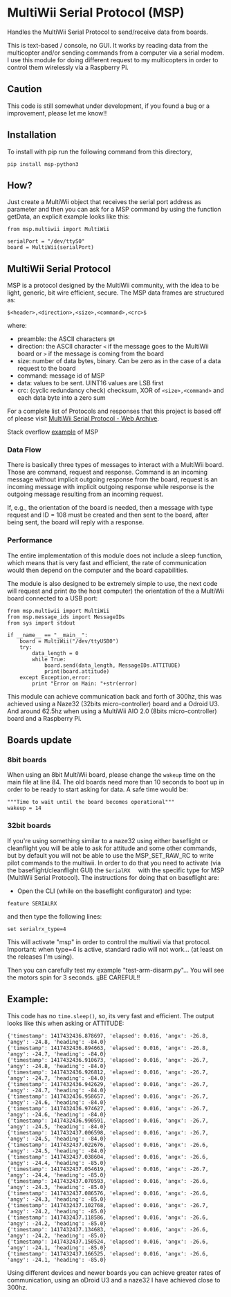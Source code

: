 # MultiWii Serial Protocol (MSP) 


Handles the MultiWii Serial Protocol to send/receive data from boards.

This is text-based / console, no GUI. It works by reading data from the multicopter and/or sending commands from a 
computer via a serial modem. I use this module for doing different request to my multicopters in order to control 
them wirelessly via a Raspberry Pi.

## Caution

This code is still somewhat under development, if you found a bug or a improvement, please let me know!!

## Installation 

To install with pip run the following command from this directory,

```
pip install msp-python3
```

## How?

Just create a MultiWii object that receives the serial port address as parameter and then you can ask for a MSP 
command by using the function getData, an explicit example looks like this:

```
from msp.multiwii import MultiWii

serialPort = "/dev/ttyS0"
board = MultiWii(serialPort)
```

## MultiWii Serial Protocol

MSP is a protocol designed by the MultiWii community, with the idea to be light, generic, bit wire efficient, secure. 
The MSP data frames are structured as:

```
$<header>,<direction>,<size>,<command>,<crc>$
```

where:

* preamble: the ASCII characters `$M`
* direction: the ASCII character `<` if the message goes to the MultiWii board or `>` if the message is coming from the 
board
* size: number of data bytes, binary. Can be zero as in the case of a data request to the board
* command: message id of MSP
* data: values to be sent. UINT16 values are LSB first
* crc: (cyclic redundancy check) checksum, XOR of `<size>,<command>` and each data byte into a zero sum

For a complete list of Protocols and responses that this project is based off of please visit 
[MultiWii Serial Protocol - Web Archive](https://web.archive.org/web/20190812122529/http://www.multiwii.com/wiki/index.php?title=Multiwii_Serial_Protocol).

Stack overflow [example](https://stackoverflow.com/questions/42877001/how-do-i-read-gyro-information-from-cleanflight-using-msp) of MSP 
 
### Data Flow

There is basically three types of messages to interact with a MultiWii board. Those are command, request and response. 
Command is an incoming message without implicit outgoing response from the board, request is an incoming message with 
implicit outgoing response while response is the outgoing message resulting from an incoming request.

If, e.g., the orientation of the board is needed, then a message with type request and ID = 108 must be created and then
 sent to the board, after being sent, the board will reply with a response.

### Performance

The entire implementation of this module does not include a sleep function, which means that is very fast and efficient,
 the rate of communication would then depend on the computer and the board capabilities.

The module is also designed to be extremely simple to use, the next code will request and print (to the host computer) 
the orientation of the a MultiWii board connected to a USB port:

```
from msp.multiwii import MultiWii
from msp.message_ids import MessageIDs
from sys import stdout

if __name__ == "__main__":
    board = MultiWii("/dev/ttyUSB0")
    try:
        data_length = 0
        while True:
            board.send(data_length, MessageIDs.ATTITUDE)
            print(board.attitude) 
    except Exception,error:
        print "Error on Main: "+str(error)
```

This module can achieve communication back and forth of 300hz, this was achieved using a Naze32 
(32bits micro-controller) board and a Odroid U3. And around 62.5hz when using a MultiWii AIO 2.0 
(8bits micro-controller) board and a Raspberry Pi.

## Boards update

### 8bit boards

When using an 8bit MultiWii board, please change the `wakeup` time on the main file at line 84. The old boards need 
more than 10 seconds to boot up in order to be ready to start asking for data. A safe time would be:

```
"""Time to wait until the board becomes operational"""
wakeup = 14
```

### 32bit boards

If you're using something similar to a naze32 using either baseflight or cleanflight you will be able to ask for 
attitude and some other commands, but by default you will not be able to use the MSP_SET_RAW_RC to write pilot commands 
to the multiwii. In order to do that you need to activate (via the baseflight/cleanflight GUI) the ```SerialRX	``` with
 the specific type for MSP (MultiWii Serial Protocol). The instructions for doing that on baseflight are:

- Open the CLI (while on the baseflight configurator) and type:

```
feature SERIALRX
```

and then type the following lines:

```
set serialrx_type=4
```

This will activate "msp" in order to control the multiwii via that protocol. Important: when type=4 is active, standard 
radio will not work... (at least on the releases I'm using).

Then you can carefully test my example "test-arm-disarm.py"... You will see the motors spin for 3 seconds. 
¡¡BE CAREFUL!!

## Example:

This code has no ```time.sleep()```, so, its very fast and efficient. The output looks like this when asking or 
ATTITUDE:

```
{'timestamp': 1417432436.878697, 'elapsed': 0.016, 'angx': -26.8, 'angy': -24.8, 'heading': -84.0}
{'timestamp': 1417432436.894663, 'elapsed': 0.016, 'angx': -26.8, 'angy': -24.7, 'heading': -84.0}
{'timestamp': 1417432436.910673, 'elapsed': 0.016, 'angx': -26.7, 'angy': -24.8, 'heading': -84.0}
{'timestamp': 1417432436.926812, 'elapsed': 0.016, 'angx': -26.7, 'angy': -24.7, 'heading': -84.0}
{'timestamp': 1417432436.942629, 'elapsed': 0.016, 'angx': -26.7, 'angy': -24.7, 'heading': -84.0}
{'timestamp': 1417432436.958657, 'elapsed': 0.016, 'angx': -26.7, 'angy': -24.6, 'heading': -84.0}
{'timestamp': 1417432436.974627, 'elapsed': 0.016, 'angx': -26.7, 'angy': -24.6, 'heading': -84.0}
{'timestamp': 1417432436.990591, 'elapsed': 0.016, 'angx': -26.7, 'angy': -24.5, 'heading': -84.0}
{'timestamp': 1417432437.006598, 'elapsed': 0.016, 'angx': -26.7, 'angy': -24.5, 'heading': -84.0}
{'timestamp': 1417432437.022676, 'elapsed': 0.016, 'angx': -26.6, 'angy': -24.5, 'heading': -84.0}
{'timestamp': 1417432437.038604, 'elapsed': 0.016, 'angx': -26.6, 'angy': -24.4, 'heading': -85.0}
{'timestamp': 1417432437.054619, 'elapsed': 0.016, 'angx': -26.7, 'angy': -24.4, 'heading': -85.0}
{'timestamp': 1417432437.070593, 'elapsed': 0.016, 'angx': -26.6, 'angy': -24.3, 'heading': -85.0}
{'timestamp': 1417432437.086576, 'elapsed': 0.016, 'angx': -26.6, 'angy': -24.3, 'heading': -85.0}
{'timestamp': 1417432437.102768, 'elapsed': 0.016, 'angx': -26.7, 'angy': -24.2, 'heading': -85.0}
{'timestamp': 1417432437.118586, 'elapsed': 0.016, 'angx': -26.6, 'angy': -24.2, 'heading': -85.0}
{'timestamp': 1417432437.134683, 'elapsed': 0.016, 'angx': -26.6, 'angy': -24.2, 'heading': -85.0}
{'timestamp': 1417432437.150524, 'elapsed': 0.016, 'angx': -26.6, 'angy': -24.1, 'heading': -85.0}
{'timestamp': 1417432437.166525, 'elapsed': 0.016, 'angx': -26.6, 'angy': -24.1, 'heading': -85.0}
```

Using different devices and newer boards you can achieve greater rates of communication, using an oDroid U3 and a naze32
 I have achieved close to 300hz.